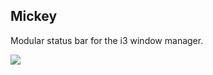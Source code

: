## Mickey

Modular status bar for the i3 window manager.

![](http://m.charlesleifer.com/t/650x650/blog/photos/IMG_20130402_154858.jpg?key=dwGB5XTKyBRRnh-ie1qHlw)

